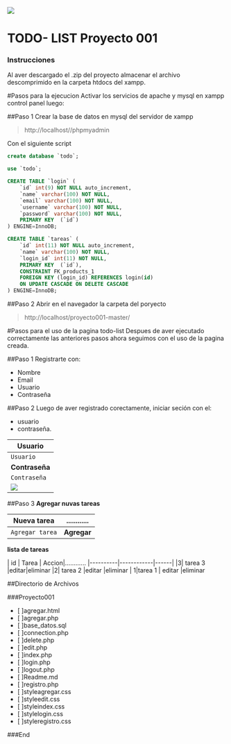 ![](https://media.istockphoto.com/vectors/owl-bird-symbol-of-wise-education-elearning-distance-concept-graduate-vector-id1368758562?b=1&k=20&m=1368758562&s=170667a&w=0&h=hGlK0es3mb7--jm0JjIlIod7qGlTOhq1mDjNatBQlkA=)

# TODO- LIST Proyecto 001
### Instrucciones

Al aver descargado el .zip del proyecto
almacenar el archivo descomprimido en la carpeta htdocs
del xampp.

#Pasos para la ejecucion
Activar los servicios de apache y mysql en xampp control panel
luego:

##Paso 1
Crear la base de datos en mysql del servidor de xampp
> http://localhost//phpmyadmin

Con el siguiente script
```sql
create database `todo`;

use `todo`;

CREATE TABLE `login` (
    `id` int(9) NOT NULL auto_increment,
    `name` varchar(100) NOT NULL,
    `email` varchar(100) NOT NULL,
    `username` varchar(100) NOT NULL,
    `password` varchar(100) NOT NULL,  
    PRIMARY KEY  (`id`)
) ENGINE=InnoDB;

CREATE TABLE `tareas` (
    `id` int(11) NOT NULL auto_increment,
    `name` varchar(100) NOT NULL,
    `login_id` int(11) NOT NULL,
    PRIMARY KEY  (`id`),
    CONSTRAINT FK_products_1
    FOREIGN KEY (login_id) REFERENCES login(id)
    ON UPDATE CASCADE ON DELETE CASCADE
) ENGINE=InnoDB;
```

##Paso 2
Abrir en el navegador la carpeta del poryecto
> http://localhost/proyecto001-master/


#Pasos para el uso de la pagina todo-list
Despues de aver ejecutado correctamente las anteriores pasos ahora seguimos con el uso de la pagina creada.

##Paso 1
Registrarte con:
+ Nombre
+ Email
+ Usuario
+ Contraseña

##Paso 2
Luego de aver registrado corectamente, iniciar seción
con el:
+ usuario
+ contraseña.

|Usuario
|-------------
|`Usuario`
|**Contraseña**
|`Contraseña`
|![](https://simg.nicepng.com/png/small/281-2819748_how-to-set-use-login-button-clipart-button.png)



##Paso 3
**Agregar nuvas tareas**

Nueva tarea |............
------------- | -------------
 `Agregar tarea` | **Agregar**

**lista de tareas**

| id | Tarea  | Accion|............
|----------|------------|------|
|3| tarea 3 |editar|eliminar
|2| tarea 2 |editar |eliminar
| 1|tarea 1 | editar |eliminar


##Directorio de Archivos

###Proyecto001

- [ ]agregar.html
- [ ]agregar.php
- [ ]base_datos.sql
- [ ]connection.php
- [ ]delete.php
- [ ]edit.php
- [ ]index.php
- [ ]login.php
- [ ]logout.php
- [ ]Readme.md
- [ ]registro.php
- [ ]styleagregar.css
- [ ]styleedit.css
- [ ]styleindex.css
- [ ]stylelogin.css
- [ ]styleregistro.css

###End
